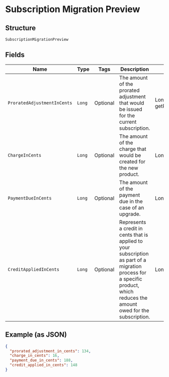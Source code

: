 
# Subscription Migration Preview

## Structure

`SubscriptionMigrationPreview`

## Fields

| Name | Type | Tags | Description | Getter | Setter |
|  --- | --- | --- | --- | --- | --- |
| `ProratedAdjustmentInCents` | `Long` | Optional | The amount of the prorated adjustment that would be issued for the current subscription. | Long getProratedAdjustmentInCents() | setProratedAdjustmentInCents(Long proratedAdjustmentInCents) |
| `ChargeInCents` | `Long` | Optional | The amount of the charge that would be created for the new product. | Long getChargeInCents() | setChargeInCents(Long chargeInCents) |
| `PaymentDueInCents` | `Long` | Optional | The amount of the payment due in the case of an upgrade. | Long getPaymentDueInCents() | setPaymentDueInCents(Long paymentDueInCents) |
| `CreditAppliedInCents` | `Long` | Optional | Represents a credit in cents that is applied to your subscription as part of a migration process for a specific product, which reduces the amount owed for the subscription. | Long getCreditAppliedInCents() | setCreditAppliedInCents(Long creditAppliedInCents) |

## Example (as JSON)

```json
{
  "prorated_adjustment_in_cents": 134,
  "charge_in_cents": 16,
  "payment_due_in_cents": 188,
  "credit_applied_in_cents": 148
}
```

